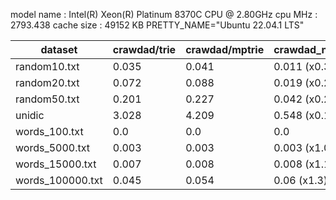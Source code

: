 model name	: Intel(R) Xeon(R) Platinum 8370C CPU @ 2.80GHz
cpu MHz		: 2793.438
cache size	: 49152 KB
PRETTY_NAME="Ubuntu 22.04.1 LTS"

|dataset|crawdad/trie|crawdad/mptrie|crawdad_new_constr/trie| crawdad_new_constr/mptrie |
|---|---|---|---|---|
|random10.txt|0.035|0.041|0.011 (x0.31)|0.024 (x0.59)|
|random20.txt|0.072|0.088|0.019 (x0.26)|0.051 (x0.58)|
|random50.txt|0.201|0.227|0.042 (x0.21)|0.093 (x0.41)|
|unidic|3.028|4.209|0.548 (x0.18)|0.846 (x0.2)|
|words_100.txt|0.0|0.0|0.0|0.0|
|words_5000.txt|0.003|0.003|0.003 (x1.0)|0.003 (x1.0)|
|words_15000.txt|0.007|0.008|0.008 (x1.1)|0.007 (x0.88)|
|words_100000.txt|0.045|0.054|0.06 (x1.3)|0.049 (x0.91)|
